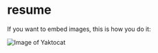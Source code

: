 # resume
If you want to embed images, this is how you do it:

![Image of Yaktocat](https://octodex.github.com/images/yaktocat.png)
